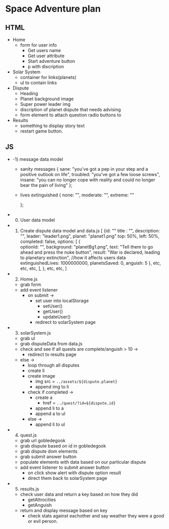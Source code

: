 # Space Adventure plan

## HTML 
- Home 
    - form for user info
        - Get users name
        - Get user attribute
        - Start adventure button
        - p with discription
- Solar System
    - container for links(planets)
    - ul to contain links
- Dispute
    - Heading
    - Planet background image   
    - Super power leader img
    - discription of planet dispute that needs advising
    - form element to attach question radio buttons to
- Results
    - something to display story text
    - restart game button.

## JS

- -1) message data model
    - sanity messages
        {
            sane: "you've got a pep in your step and a positive outlook on life",
            troubled: "you've got a few loose screws",
            insane: "you can no longer cope with reality and could no longer bear the pain of living"
        };

    - lives extinguished 
        {
            none: "",
            moderate: "",
            extreme: ""

        };

- 0) User data model
    
- 1) Create dispute data model and data.js
[
   {id: ""
    title : "",
    description: "",
    leader: "leader1.png",
    planet: "planet1.png"
    top: 50%,
    left: 50%,
    completed: false,
    options: [
        {   
            optionId: "",
            background: "planetBg1.png",
            text: "Tell them to go ahead and press the nuke button",
            result: "War is declared, leading to planetary extinction",
            //how it affects users data
            extinguishedLives: 1000000000,
            planetsSaved: 0,
            anguish: 5
        },
        etc,
        etc,
        etc,
    ],
   },
   etc,
   etc,
]

- 2) Home.js
    - grab form
    - add event listener
        - on submit ->
            - set user into localStorage
                - setUser()
                - getUser()
                - updateUser()
             - redirect to solarSystem page

- 3) solarSystem.js
    - grab ul
    - grab disputeData from data.js
    - check and see if all quests are complete/anguish > 10 ->
        - redirect to results page
    - else ->
        - loop through all disputes
        - create li
        - create image
            - img src = `../assets/${dispute.planet}`
            - append img to li
        - check if completed ->
            - create a
                - href = `../quest/?id=${dispute.id}`
            - append li to a
            - append a to ul
        - else ->
            - append li to ul

- 4) quest.js
    - grab url gobledegook
    - grab dispute based on id in gobledegook
    - grab dispute dom elements
    - grab submit answer button
    - populate elements with data based on our particular dispute
    - add event listener to submit answer button
        - on click show alert with dispute option result
        - direct them back to solarSystem page

- 5) results.js
    - check user data and return a key based on how they did
        - getAttrocities
        - getAnguish
    - return and display message based on key
        - check stats against eachother and say weather they were a good or evil person.


